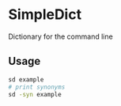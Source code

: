 # SimpleDict
Dictionary for the command line


## Usage
```sh
sd example 
# print synonyms
sd -syn example
```
